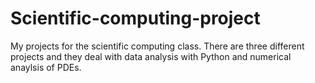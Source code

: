 # Scientific-computing-project
My projects for the scientific computing class. There are three different projects and they deal with data analysis with Python and numerical anaylsis of PDEs.

